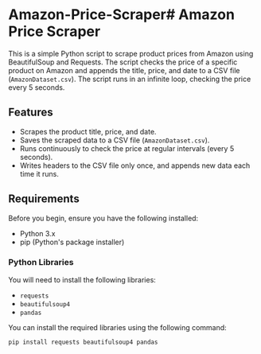 # Amazon-Price-Scraper# Amazon Price Scraper

This is a simple Python script to scrape product prices from Amazon using BeautifulSoup and Requests. The script checks the price of a specific product on Amazon and appends the title, price, and date to a CSV file (`AmazonDataset.csv`). The script runs in an infinite loop, checking the price every 5 seconds.

## Features

- Scrapes the product title, price, and date.
- Saves the scraped data to a CSV file (`AmazonDataset.csv`).
- Runs continuously to check the price at regular intervals (every 5 seconds).
- Writes headers to the CSV file only once, and appends new data each time it runs.

## Requirements

Before you begin, ensure you have the following installed:

- Python 3.x
- pip (Python's package installer)

### Python Libraries

You will need to install the following libraries:

- `requests`
- `beautifulsoup4`
- `pandas`

You can install the required libraries using the following command:

```bash
pip install requests beautifulsoup4 pandas
